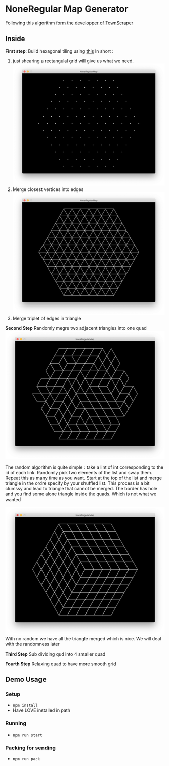 # NoneRegular Map Generator

Following this algorithm [form the developper of TownScraper](https://www.youtube.com/watch?v=1hqt8JkYRdI&feature=youtu.be)

## Inside 

**First step**: Build hexagonal tiling using [this](https://www.redblobgames.com/grids/hexagons/)
In short  : 

1. just shearing a rectangulal grid will give us what we need. 
![sheared grid](screenshot1.png)
2. Merge closest vertices into edges 
![triangle](screenshot2.png)
3. Merge triplet of edges in triangle

**Second Step** Randomly megre two adjacent triangles into one quad
![triangle randomly selected to merge](screenshot3.png)

The random algorithm is quite simple : take a lint of int corresponding to the id of each link. 
Randomly pick two elements of the list and swap them. Repeat this as many time as you want. 
Start at the top of the list and merge triangle in the ordre specify by your shuffled list.
This process is a bit clumssy and lead to triangle that cannot be merged.
The border has hole and you find some alone triangle inside the quads. Which is not what we wanted

![triangle not randomly selected to merge](screenshot4.png)
With no random we have all the triangle merged which is nice. We will deal with the randomness later

**Third Step** Sub dividing qud into 4 smaller quad

**Fourth Step** Relaxing quad to have more smooth grid



## Demo Usage

### Setup
- `npm install`
- Have LOVE installed in path

### Running
- `npm run start`

### Packing for sending 
- `npm run pack`
